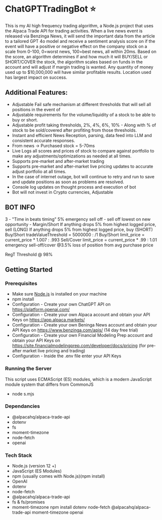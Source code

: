 # ChatGPTTradingBot :star:
This is my AI high frequency trading algorithm, a Node.js project that uses the Alpaca Trade API for trading activities. When a live news event is released via Benzinga News, it will send the important data from the article to a tailored GPT 4o model and receive a sentiment analysis score on if the event will have a positive or negative effect on the company stock on a scale from 0-100, 0=worst news, 100=best news, all within 20ms. Based on the score, an algorithm determines if and how much it will BUY/SELL or SHORT/COVER the stock, the algorithm scales based on funds in the account and will adjust if margin trading is wanted. Any quantity of money used up to $10,000,000 will have similar profitable results. Location used has largest impact on success.

## Additional Features:
- Adjustable Fail safe mechanism at different thresholds that will sell all positions in the event of 
- Adjustable requirements for the volume/liquidity of a stock to be able to buy or short.
- Adjustable profit taking thresholds, 2%, 4%, 6%, 10% - Along with % of stock to be sold/covered after profiting from those thresholds.
- Instant and efficient News Reception, parsing, data feed into LLM and consistent accurate responses.
- From news -> Purchased stock = 5-70ms
- Live Logs all scores and prices of stock to compare against portfolio to make any adjustments/optimizations as needed at all times.
- Supports pre-market and after-market trading
- Supports pre-market and after-market live pricing updates to accurate adjust portfolio at all times. 
- In the case of internet outage, bot will continue to retry and run to save and update positions as soon as problems are resolved.
- Console log updates on thought process and execution of bot
- Bot will not invest in Crypto currencies, Adjustable

## BOT INFO
3 - "Time in beats timing" 5% emergency sell off - sell off lowest on new opportunity - Margin/Short
If anything drops 5% from highest logged price, sell (LONG)
If anything drops 5% from highest logged price, buy (SHORT)
Buy/Short tradeValueThreshold = 5000000 : /1
Buy/Short limit_price = current_price * 1.007 : .993
Sell/Cover limit_price = current_price * .99 : 1.01
emergency sell-off/cover @3.5% loss of position from avg purchase price

RegT Threshold @ 98%

## Getting Started

### Prerequisites
- Make sure [Node.js](https://nodejs.org/) is installed on your machine
- npm install 
- Configuration - Create your own ChatGPT API on https://platform.openai.com/
- Configuration - Create your own Alpaca account and obtain your API Keys on https://app.alpaca.markets/
- Configuration - Create your own Beninga News account and obtain your API Keys on https://www.benzinga.com/apis/ (14 day free trial)
- Configuration - Create your own Financial Modeling Prep account and obtain your API Keys on https://site.financialmodelingprep.com/developer/docs/pricing (for pre-after market live pricing and trading)
- Configuration - Inside the .env file enter your API Keys

### Running the Server
This script uses ECMAScript (ES) modules, which is a modern JavaScript module system that differs from CommonJS
- node s.mjs

### Dependancies
- @alpacahq/alpaca-trade-api
- dotenv
- fs
- moment-timezone
- node-fetch
- openai

### Tech Stack 
- Node.js (version 12 +)
- JavaScript (ES Modules)
- npm (usually comes with Node.js)(npm install)
- OpenAI
- dotenv
- node-fetch
- @alpacahq/alpaca-trade-api
- fs & fs/promises
- moment-timezone
npm install dotenv node-fetch @alpacahq/alpaca-trade-api moment-timezone openai

